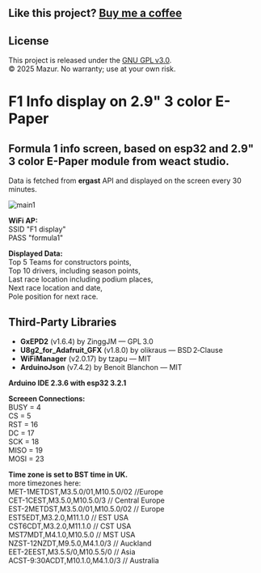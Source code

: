 ##  Like this project? [Buy me a coffee](coff.ee/mazur888)  

## License

This project is released under the [GNU GPL v3.0](LICENSE).  
© 2025 Mazur. No warranty; use at your own risk.

# F1 Info display on 2.9" 3 color E-Paper
  
  
## Formula 1 info screen, based on esp32 and **2.9"  3 color E-Paper module from weact studio**.  
Data is fetched from **ergast** API and displayed on the screen every 30 minutes.  
  
  
  
![main1](https://github.com/user-attachments/assets/bd2d88d6-c71a-4726-ab1c-6443115e69ff)  
  
**WiFi AP:**  
SSID "F1 display"  
PASS "formula1"  

**Displayed Data:**  
Top 5 Teams for constructors points,  
Top 10 drivers, including season points,    
Last race location including podium places,  
Next race location and date,   
Pole position for next race.  
  
## Third‑Party Libraries  
- **GxEPD2** (v1.6.4) by ZinggJM — GPL 3.0  
- **U8g2_for_Adafruit_GFX** (v1.8.0) by olikraus — BSD 2‑Clause  
- **WiFiManager** (v2.0.17) by tzapu — MIT  
- **ArduinoJson** (v7.4.2) by Benoit Blanchon — MIT  

**Arduino IDE 2.3.6 with esp32 3.2.1**  

**Screeen Connections:**  
BUSY = 4  
CS = 5  
RST = 16  
DC = 17  
SCK = 18  
MISO = 19  
MOSI = 23  

**Time zone is set to BST time in UK.**   
more timezones here:  
MET-1METDST,M3.5.0/01,M10.5.0/02   //Europe  
CET-1CEST,M3.5.0,M10.5.0/3         // Central Europe  
EST-2METDST,M3.5.0/01,M10.5.0/02   // Europe  
EST5EDT,M3.2.0,M11.1.0           // EST USA  
CST6CDT,M3.2.0,M11.1.0           // CST USA  
MST7MDT,M4.1.0,M10.5.0           // MST USA  
NZST-12NZDT,M9.5.0,M4.1.0/3      // Auckland  
EET-2EEST,M3.5.5/0,M10.5.5/0     // Asia  
ACST-9:30ACDT,M10.1.0,M4.1.0/3   // Australia  
